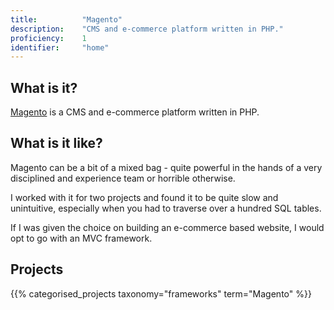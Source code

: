 ```yaml
---
title: 			"Magento"
description: 	"CMS and e-commerce platform written in PHP."
proficiency:	1
identifier:		"home"
---
```


## What is it?
[Magento](https://magento.com/) is a CMS and e-commerce platform written in PHP.

## What is it like?
Magento can be a bit of a mixed bag - quite powerful in the hands of a very disciplined and experience team or horrible otherwise.

I worked with it for two projects and found it to be quite slow and unintuitive, especially when you had to traverse over a hundred SQL tables.

If I was given the choice on building an e-commerce based website, I would opt to go with an MVC framework.

## Projects
{{% categorised_projects taxonomy="frameworks" term="Magento" %}}